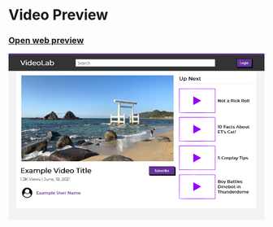 # Video Preview

### [Open web preview ](https://html-preview.github.io/?url=https://github.com/ahmadlatif1/Axsos/blob/main/Web_fundamentals/Javascript/video-preview/index.html)
![alt text](image.png)